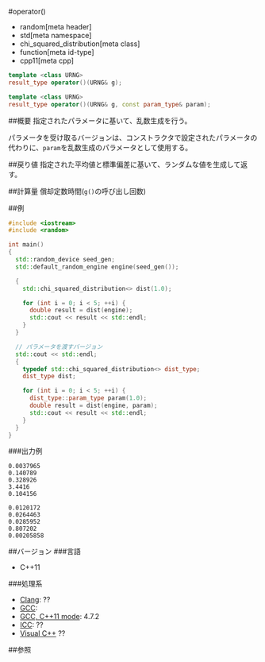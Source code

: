 #operator()
* random[meta header]
* std[meta namespace]
* chi_squared_distribution[meta class]
* function[meta id-type]
* cpp11[meta cpp]

```cpp
template <class URNG>
result_type operator()(URNG& g);

template <class URNG>
result_type operator()(URNG& g, const param_type& param);
```

##概要
指定されたパラメータに基いて、乱数生成を行う。

パラメータを受け取るバージョンは、コンストラクタで設定されたパラメータの代わりに、`param`を乱数生成のパラメータとして使用する。


##戻り値
指定された平均値と標準偏差に基いて、ランダムな値を生成して返す。  


##計算量
償却定数時間(`g()`の呼び出し回数)


##例
```cpp
#include <iostream>
#include <random>

int main()
{
  std::random_device seed_gen;
  std::default_random_engine engine(seed_gen());

  {
    std::chi_squared_distribution<> dist(1.0);

    for (int i = 0; i < 5; ++i) {
      double result = dist(engine);
      std::cout << result << std::endl;
    }
  }

  // パラメータを渡すバージョン
  std::cout << std::endl;
  {
    typedef std::chi_squared_distribution<> dist_type;
    dist_type dist;

    for (int i = 0; i < 5; ++i) {
      dist_type::param_type param(1.0);
      double result = dist(engine, param);
      std::cout << result << std::endl;
    }
  }
}
```


###出力例
```
0.0037965
0.140789
0.328926
3.4416
0.104156

0.0120172
0.0264463
0.0285952
0.807202
0.00205858
```

##バージョン
###言語
- C++11

###処理系
- [Clang](/implementation.md#clang): ??
- [GCC](/implementation.md#gcc): 
- [GCC, C++11 mode](/implementation.md#gcc): 4.7.2
- [ICC](/implementation.md#icc): ??
- [Visual C++](/implementation.md#visual_cpp) ??


##参照


